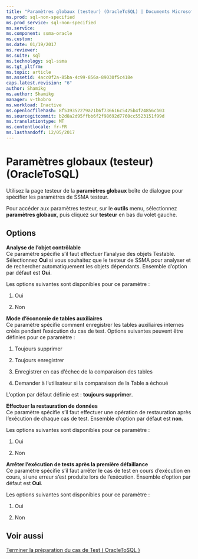 ```yaml
---
title: "Paramètres globaux (testeur) (OracleToSQL) | Documents Microsoft"
ms.prod: sql-non-specified
ms.prod_service: sql-non-specified
ms.service: 
ms.component: ssma-oracle
ms.custom: 
ms.date: 01/19/2017
ms.reviewer: 
ms.suite: sql
ms.technology: sql-ssma
ms.tgt_pltfrm: 
ms.topic: article
ms.assetid: 4acc0f2a-85ba-4c99-856a-89030f5c418e
caps.latest.revision: "6"
author: Shamikg
ms.author: Shamikg
manager: v-thobro
ms.workload: Inactive
ms.openlocfilehash: 8f539352279a21b6f736616c5425b4f24856cb03
ms.sourcegitcommit: b2d8a2d95ffbb6f2f98692d7760cc5523151f99d
ms.translationtype: MT
ms.contentlocale: fr-FR
ms.lasthandoff: 12/05/2017
---
```

# <a name="global-settings-tester-oracletosql"></a>Paramètres globaux (testeur) (OracleToSQL)
Utilisez la page testeur de la **paramètres globaux** boîte de dialogue pour spécifier les paramètres de SSMA testeur.  
  
Pour accéder aux paramètres testeur, sur le **outils** menu, sélectionnez **paramètres globaux**, puis cliquez sur **testeur** en bas du volet gauche.  
  
## <a name="options"></a>Options  
**Analyse de l’objet contrôlable**  
Ce paramètre spécifie s’il faut effectuer l’analyse des objets Testable. Sélectionnez **Oui** si vous souhaitez que le testeur de SSMA pour analyser et de rechercher automatiquement les objets dépendants. Ensemble d’option par défaut est **Oui**.  
  
Les options suivantes sont disponibles pour ce paramètre :  
  
1.  Oui  
  
2.  Non  
  
**Mode d’économie de tables auxiliaires**  
Ce paramètre spécifie comment enregistrer les tables auxiliaires internes créés pendant l’exécution du cas de test. Options suivantes peuvent être définies pour ce paramètre :  
  
1.  Toujours supprimer  
  
2.  Toujours enregistrer  
  
3.  Enregistrer en cas d’échec de la comparaison des tables  
  
4.  Demander à l’utilisateur si la comparaison de la Table a échoué  
  
L’option par défaut définie est : **toujours supprimer**.  
  
**Effectuer la restauration de données**  
Ce paramètre spécifie s’il faut effectuer une opération de restauration après l’exécution de chaque cas de test. Ensemble d’option par défaut est **non**.  
  
Les options suivantes sont disponibles pour ce paramètre :  
  
1.  Oui  
  
2.  Non  
  
**Arrêter l’exécution de tests après la première défaillance**  
Ce paramètre spécifie s’il faut arrêter le cas de test en cours d’exécution en cours, si une erreur s’est produite lors de l’exécution. Ensemble d’option par défaut est **Oui**.  
  
Les options suivantes sont disponibles pour ce paramètre :  
  
1.  Oui  
  
2.  Non  
  
## <a name="see-also"></a>Voir aussi  
[Terminer la préparation du cas de Test &#40; OracleToSQL &#41;](../../ssma/oracle/finishing-test-case-preparation-oracletosql.md)  
  

